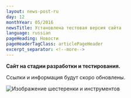 ```yaml
---
layout: news-post-ru
day: 12
monthYear: 05/2016
newsTitle: Установлена тестовая версия сайта
language: russian
pageHeading: Новости
pageHeaderTagClass: articlePageHeader
excerpt_separator: <!--more-->
---
```


**Сайт на стадии разработки и тестирования.**

Ссылки и информация будут скоро обновлены.

![Изображение шестеренки и инструментов]({{site.baseurl}}/img/gear-tools.png)

<!--more-->


